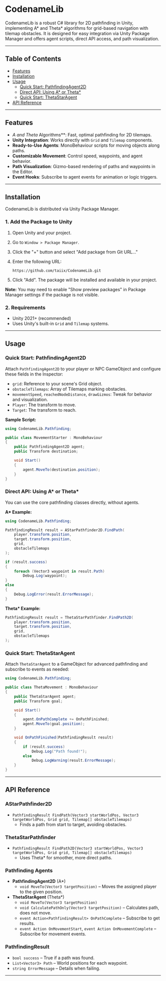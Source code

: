 # CodenameLib

CodenameLib is a robust C# library for 2D pathfinding in Unity, implementing A* and Theta* algorithms for grid-based navigation with tilemap obstacles. It is designed for easy integration via Unity Package Manager and offers agent scripts, direct API access, and path visualization.

---

## Table of Contents

- [Features](#features)
- [Installation](#installation)
- [Usage](#usage)
  - [Quick Start: PathfindingAgent2D](#quick-start-pathfindingagent2d)
  - [Direct API: Using A* or Theta*](#direct-api-using-a-or-theta)
  - [Quick Start: ThetaStarAgent](#quick-start-thetastaragent)
- [API Reference](#api-reference)

---

## Features

- **A* and Theta* Algorithms**: Fast, optimal pathfinding for 2D tilemaps.
- **Unity Integration**: Works directly with `Grid` and `Tilemap` components.
- **Ready-to-Use Agents**: MonoBehaviour scripts for moving objects along paths.
- **Customizable Movement**: Control speed, waypoints, and agent behavior.
- **Path Visualization**: Gizmo-based rendering of paths and waypoints in the Editor.
- **Event Hooks**: Subscribe to agent events for animation or logic triggers.

---

## Installation

CodenameLib is distributed via Unity Package Manager.

### 1. Add the Package to Unity

1. Open Unity and your project.
2. Go to `Window > Package Manager`.
3. Click the "+" button and select "Add package from Git URL..."
4. Enter the following URL:

   ```
   https://github.com/taiix/CodenameLib.git
   ```

5. Click "Add". The package will be installed and available in your project.

**Note:** You may need to enable "Show preview packages" in Package Manager settings if the package is not visible.

### 2. Requirements

- Unity 2021+ (recommended)
- Uses Unity's built-in `Grid` and `Tilemap` systems.

---

## Usage

### Quick Start: PathfindingAgent2D

Attach `PathfindingAgent2D` to your player or NPC GameObject and configure these fields in the Inspector:

- `grid`: Reference to your scene's Grid object.
- `obstacleTilemaps`: Array of Tilemaps marking obstacles.
- `movementSpeed`, `reachedNodeDistance`, `drawGizmos`: Tweak for behavior and visualization.
- `Player`: The transform to move.
- `Target`: The transform to reach.

**Sample Script:**

```csharp
using CodenameLib.Pathfinding;

public class MovementStarter : MonoBehaviour
{
    public PathfindingAgent2D agent;
    public Transform destination;

    void Start()
    {
        agent.MoveTo(destination.position);
    }
}
```

### Direct API: Using A* or Theta*

You can use the core pathfinding classes directly, without agents.

**A\* Example:**

```csharp
using CodenameLib.Pathfinding;

PathfindingResult result = AStarPathfinder2D.FindPath(
    player.transform.position,
    target.transform.position,
    grid,
    obstacleTilemaps
);

if (result.success)
{
    foreach (Vector3 waypoint in result.Path)
        Debug.Log(waypoint);
}
else
{
    Debug.LogError(result.ErrorMessage);
}
```

**Theta\* Example:**

```csharp
PathfindingResult result = ThetaStarPathfinder.FindPath2D(
    player.transform.position,
    target.transform.position,
    grid,
    obstacleTilemaps
);
```

### Quick Start: ThetaStarAgent

Attach `ThetaStarAgent` to a GameObject for advanced pathfinding and subscribe to events as needed:

```csharp
using CodenameLib.Pathfinding;

public class ThetaMovement : MonoBehaviour
{
    public ThetaStarAgent agent;
    public Transform goal;

    void Start()
    {
        agent.OnPathComplete += OnPathFinished;
        agent.MoveTo(goal.position);
    }

    void OnPathFinished(PathfindingResult result)
    {
        if (result.success)
            Debug.Log("Path found!");
        else
            Debug.LogWarning(result.ErrorMessage);
    }
}
```

---

## API Reference

### AStarPathfinder2D

- `PathfindingResult FindPath(Vector3 startWorldPos, Vector3 targetWorldPos, Grid grid, Tilemap[] obstacleTilemaps)`
  - Finds a path from start to target, avoiding obstacles.

### ThetaStarPathfinder

- `PathfindingResult FindPath2D(Vector3 startWorldPos, Vector3 targetWorldPos, Grid grid, Tilemap[] obstacleTilemaps)`
  - Uses Theta* for smoother, more direct paths.

### Pathfinding Agents

- **PathfindingAgent2D** (A*)
  - `void MoveTo(Vector3 targetPosition)` – Moves the assigned player to the given position.
- **ThetaStarAgent** (Theta*)
  - `void MoveTo(Vector3 targetPosition)`
  - `void CalculatePathOnly(Vector3 targetPosition)` – Calculates path, does not move.
  - `event Action<PathfindingResult> OnPathComplete` – Subscribe to get results.
  - `event Action OnMovementStart`, `event Action OnMovementComplete` – Subscribe for movement events.

### PathfindingResult

- `bool success` – True if a path was found.
- `List<Vector3> Path` – World positions for each waypoint.
- `string ErrorMessage` – Details when failing.

---


